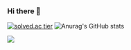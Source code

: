 ### Hi there 👋
[![solved.ac tier](http://mazassumnida.wtf/api/v2/generate_badge?boj=sb9338)](https://solved.ac/sb9338)
![Anurag's GitHub stats](https://github-readme-stats.vercel.app/api?username=simbean&show_icons=true&theme=highcontrast)

<img src="https://img.shields.io/badge/Python-3776AB?style=for-the-badge&logo=Python&logoColor=white">
<!--
**simbean/Simbean** is a ✨ _special_ ✨ repository because its `README.md` (this file) appears on your GitHub profile.

Here are some ideas to get you started:

- 🔭 I’m currently working on ...
- 🌱 I’m currently learning ...
- 👯 I’m looking to collaborate on ...
- 🤔 I’m looking for help with ...
- 💬 Ask me about ...
- 📫 How to reach me: ...
- 😄 Pronouns: ...
- ⚡ Fun fact: ...
-->
